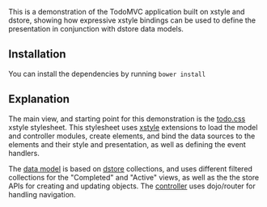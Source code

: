 This is a demonstration of the TodoMVC application built on xstyle and dstore, showing how expressive xstyle bindings can be used to define the presentation in conjunction with dstore data models.

## Installation

You can install the dependencies by running `bower install`

## Explanation

The main view, and starting point for this demonstration is the [todo.css](todo.css) xstyle stylesheet. This stylesheet uses [xstyle](https://github.com/kriszyp/xstyle) extensions to load the model and controller modules, create elements, and bind the data sources to the elements and their style and presentation, as well as defining the event handlers.

The [data model](todo-model.js) is based on [dstore](https://github.com/SitePen/dstore) collections, and uses different filtered collections for the "Completed" and "Active" views, as well as the the store APIs for creating and updating objects. The [controller](todo-controller.js) uses dojo/router for handling navigation.